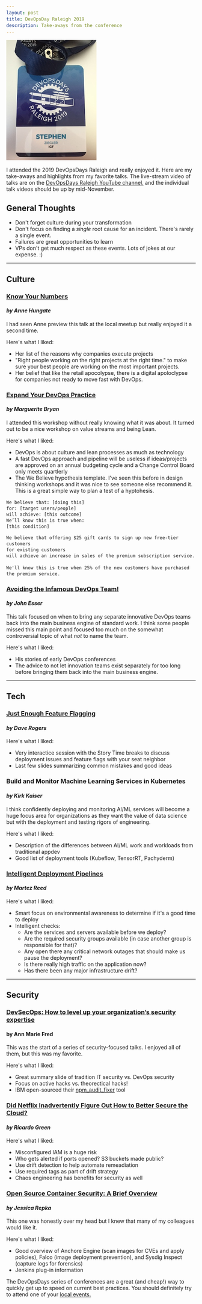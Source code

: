 ```yaml
---
layout: post
title: DevOpsDay Raleigh 2019
description: Take-aways from the conference
---
```

![](assets/devopsday-rdu-badge.jpg)


I attended the 2019 DevOpsDays Raleigh and really enjoyed it. Here are my take-aways and highlights from my favorite talks. The live-stream video of talks are on the [DevOpsDays Raleigh YouTube channel.](https://www.youtube.com/channel/UC4Xs0UbAdDaMRmStzhSsSag) and the individual talk videos should be up by mid-November.


## General Thoughts
- Don't forget culture during your transformation
- Don't focus on finding a *single* root cause for an incident. There's rarely a single event.
- Failures are great opportunities to learn
- VPs don't get much respect as these events. Lots of jokes at our expense. :) 

	 
---

## Culture
### [Know Your Numbers](https://drive.google.com/open?id=18-OFq--aD-4dswf73zuY-ngWGlP5LQib) 
#### *by Anne Hungate*

I had seen Anne preview this talk at the local meetup but really enjoyed it a second time. 

Here's what I liked:

- Her list of the reasons why companies execute projects
- "Right people working on the right projects at the right time." to make sure your best people are working on the most important projects.
- Her belief that like the retail apocolypse, there is a digital apoloclypse for companies not ready to move fast with DevOps.



### [Expand Your DevOps Practice](https://drive.google.com/open?id=1qkMp7U8IKXWtWSHiwMhVyvY1c_VpBmne) 
#### *by Marguerite Bryan*

I attended this workshop without really knowing what it was about. It turned out to be a nice workshop on value streams and being Lean.

Here's what I liked:
- DevOps is about culture and lean processes as much as technology
- A fast DevOps approach and pipeline will be useless if ideas/projects are approved on an annual budgeting cycle and a Change Control Board only meets quartlerly
- The We Believe hypothesis template. I've seen this before in design thinking workshops and it was nice to see someone else recommend it. This is a great simple way to plan a test of a hyptohesis. 

```
We believe that: [doing this]
for: [target users/people]
will achieve: [this outcome]
We’ll know this is true when:
[this condition]
```

```
We believe that offering $25 gift cards to sign up new free-tier customers
for existing customers
will achieve an increase in sales of the premium subscription service.

We'll know this is true when 25% of the new customers have purchased the premium service.
```
  



### [Avoiding the Infamous DevOps Team!](https://drive.google.com/open?id=1xKHChHBRYo5jM1adWgTOjk9usuyo23H9) 
#### *by John Esser*

This talk focused on when to bring any separate innovative DevOps teams back into the main business engine of standard work. I think some people missed this main point and focused too much on the somewhat controversial topic of what *not* to name the team.

Here's what I liked:
- His stories of early DevOps conferences
- The advice to not let innovation teams exist separately for too long before bringing them back into the main business engine.

---


## Tech

### [Just Enough Feature Flagging](https://drive.google.com/open?id=1m6pSIkTsifA5SaABbWhDGCCEQ7qf_zK8) 
#### *by Dave Rogers*

Here's what I liked:
- Very interactice session with the Story Time breaks to discuss deployment issues and feature flags with your seat neighbor
- Last few slides summarizing common mistakes and good ideas




### Build and Monitor Machine Learning Services in Kubernetes 
#### *by Kirk Kaiser*
I think confidently deploying and monitoring AI/ML services will become a huge focus area for organizations as they want the value of data science but with the deployment and testing rigors of engineering.


Here's what I liked:
- Description of the differences between AI/ML work and workloads from traditional appdev
- Good list of deployment tools (Kubeflow, TensorRT, Pachyderm)



### [Intelligent Deployment Pipelines](https://drive.google.com/open?id=1Ykx7VWBOtOcTbGCeiErgAO2XhzHHCVrg) 
#### *by Martez Reed*

Here's what I liked:
- Smart focus on environmental awareness to determine if it's a good time to deploy
- Intelligent checks:
    - Are the services and servers available before we deploy?
    - Are the required security groups available (in case another group is responsible for that)?
    - Any open there any critical network outages that should make us pause the deployment?
    - Is there really high traffic on the application now?
    - Has there been any major infrastructure drift?

---

## Security

### [DevSecOps: How to level up your organization’s security expertise](https://drive.google.com/open?id=19JNUB4xAL3RCmacNQdALot0dFGeAvu69) 
#### by Ann Marie Fred

This was the start of a series of security-focused talks. I enjoyed all of them, but this was my favorite.  

Here's what I liked:
- Great summary slide of tradition IT security vs. DevOps security
- Focus on active hacks vs. theorectical hacks! 
- IBM open-sourced their [npm_audit_fixer](https://github.com/IBM/npm_audit_fixer) tool



### [Did Netflix Inadvertently Figure Out How to Better Secure the Cloud?](https://drive.google.com/open?id=1LVjLn83OjE0oX0jUCVcGovIHLeO7OUZB) 
#### *by Ricardo Green*

Here's what I liked:
- Misconfigured IAM is a huge risk
- Who gets alerted if ports opened? S3 buckets made public?
- Use drift detection to help automate remeadiation
- Use required tags as part of drift strategy
- Chaos engineering has benefits for security as well



### [Open Source Container Security: A Brief Overview](https://drive.google.com/open?id=1EZkw1l4WUXMvl1WQ9Qnf1L6kW9_gBWlO) 
#### *by Jessica Repka*

This one was honestly over my head but I knew that many of my colleagues would like it.

Here's what I liked:
- Good overview of Anchore Engine (scan images for CVEs and apply policies), Falco (image deployment prevention), and Sysdig Inspect (capture logs for forensics)
- Jenkins plug-in information

The DevOpsDays series of conferences are a great (and cheap!) way to quickly get up to speed on current best practices. You should definitely try to attend one of your [local events.](https://devopsdays.org/)



